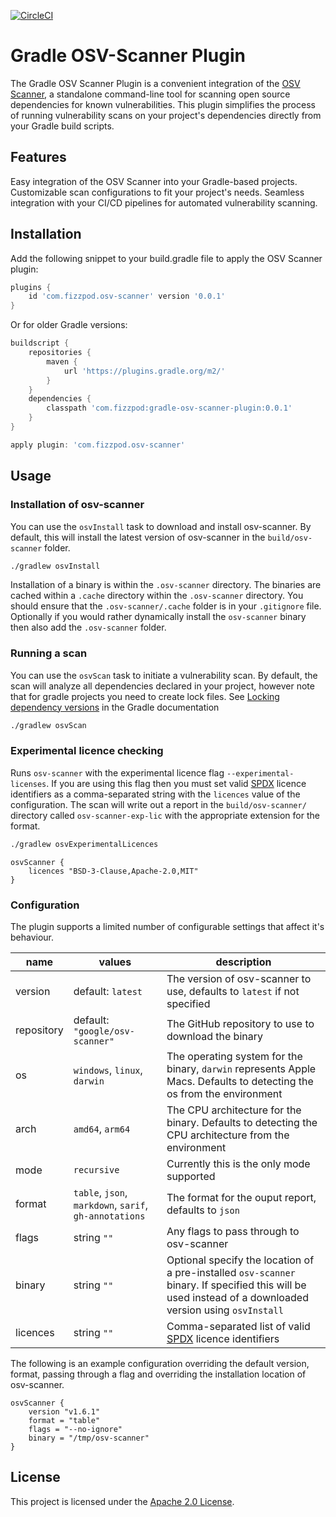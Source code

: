 [![CircleCI](https://circleci.com/gh/boxheed/gradle-osv-scanner-plugin/tree/main.svg?style=shield)](https://circleci.com/gh/boxheed/gradle-osv-scanner-plugin/tree/main)

# Gradle OSV-Scanner Plugin

The Gradle OSV Scanner Plugin is a convenient integration of the [OSV Scanner](http://osv.dev), a standalone command-line tool for scanning open source dependencies for known vulnerabilities. This plugin simplifies the process of running vulnerability scans on your project's dependencies directly from your Gradle build scripts.

## Features

Easy integration of the OSV Scanner into your Gradle-based projects.
Customizable scan configurations to fit your project's needs.
Seamless integration with your CI/CD pipelines for automated vulnerability scanning.

## Installation

Add the following snippet to your build.gradle file to apply the OSV Scanner plugin:

```groovy
plugins {
    id 'com.fizzpod.osv-scanner' version '0.0.1'
}
```

Or for older Gradle versions:

```groovy
buildscript {
    repositories {
        maven {
            url 'https://plugins.gradle.org/m2/'
        }
    }
    dependencies {
        classpath 'com.fizzpod:gradle-osv-scanner-plugin:0.0.1'
    }
}

apply plugin: 'com.fizzpod.osv-scanner'
```

## Usage

### Installation of osv-scanner
You can use the `osvInstall` task to download and install osv-scanner. By default, this will install the latest version of osv-scanner in the `build/osv-scanner` folder.

```bash
./gradlew osvInstall
```

Installation of a binary is within the `.osv-scanner` directory. The binaries are cached within a `.cache` directory within the 
`.osv-scanner` directory. You should ensure that the `.osv-scanner/.cache` folder is in your `.gitignore` file. Optionally if you would rather dynamically install the `osv-scanner` binary then also add the `.osv-scanner` folder.

### Running a scan
You can use the `osvScan` task to initiate a vulnerability scan. By default, the scan will analyze all dependencies declared in your project, however note that for gradle projects you need to create lock files. 
See [Locking dependency versions](https://docs.gradle.org/current/userguide/dependency_locking.html) in the Gradle documentation

```bash
./gradlew osvScan
```

### Experimental licence checking
Runs `osv-scanner` with the experimental licence flag `--experimental-licenses`. If you are using this flag then you must set
valid [SPDX](https://spdx.org/licenses/) licence identifiers as a comma-separated string with the `licences` value of the configuration. The scan will write out a report in the `build/osv-scanner/` directory called `osv-scanner-exp-lic` with the appropriate extension for the format. 

```bash
./gradlew osvExperimentalLicences
```

```
osvScanner {
    licences "BSD-3-Clause,Apache-2.0,MIT"
}
```

### Configuration
The plugin supports a limited number of configurable settings that affect it's behaviour.

| name | values | description |
|------|--------|-------------|
| version | default: `latest` | The version of osv-scanner to use, defaults to `latest` if not specified |
| repository | default: `"google/osv-scanner"` | The GitHub repository to use to download the binary |
| os | `windows`, `linux`, `darwin` | The operating system for the binary, `darwin` represents Apple Macs. Defaults to detecting the os from the environment |
| arch | `amd64`, `arm64` | The CPU architecture for the binary. Defaults to detecting the CPU architecture from the environment |
| mode | `recursive` | Currently this is the only mode supported |
| format | `table`, `json`, `markdown`, `sarif`, `gh-annotations` | The format for the ouput report, defaults to `json` |
| flags | string `""` | Any flags to pass through to osv-scanner |
| binary | string `""` | Optional specify the location of a pre-installed `osv-scanner` binary. If specified this will be used instead of a downloaded version using `osvInstall` |
| licences | string `""` | Comma-separated list of valid [SPDX](https://spdx.org/licenses/) licence identifiers | 

The following is an example configuration overriding the default version, format, passing through a flag and overriding the installation location of osv-scanner.

```
osvScanner {
    version "v1.6.1"
    format = "table"
    flags = "--no-ignore"
    binary = "/tmp/osv-scanner"
}
```

## License
This project is licensed under the [Apache 2.0 License](https://spdx.org/licenses/Apache-2.0.html).